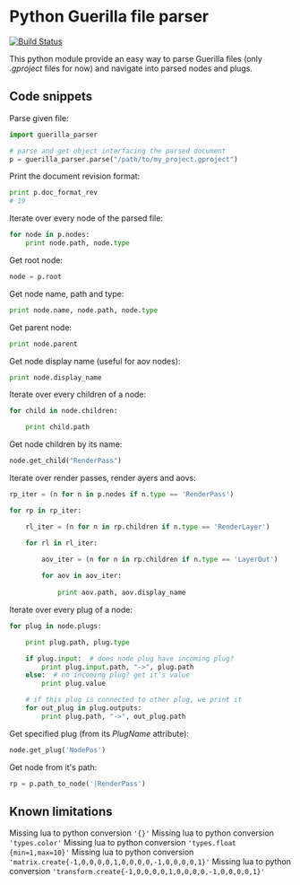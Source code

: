 # Python Guerilla file parser

[![Build Status](https://travis-ci.org/Narann/guerilla_parser.svg?branch=master)](https://travis-ci.org/Narann/guerilla_parser)

This python module provide an easy way to parse Guerilla files (only _.gproject_ files for now) and navigate into parsed nodes and plugs.

## Code snippets

Parse given file:
```python
import guerilla_parser

# parse and get object interfacing the parsed document
p = guerilla_parser.parse("/path/to/my_project.gproject")
```

Print the document revision format:
```python
print p.doc_format_rev
# 19
```

Iterate over every node of the parsed file:
```python
for node in p.nodes:
    print node.path, node.type
```

Get root node:
```python
node = p.root
```

Get node name, path and type:
```python
print node.name, node.path, node.type
```

Get parent node:
```python
print node.parent
```

Get node display name (useful for aov nodes):
```python
print node.display_name
```

Iterate over every children of a node:
```python
for child in node.children:

    print child.path
```

Get node children by its name:
```python
node.get_child("RenderPass")
```

Iterate over render passes, render ayers and aovs:
```python
rp_iter = (n for n in p.nodes if n.type == 'RenderPass')

for rp in rp_iter:

    rl_iter = (n for n in rp.children if n.type == 'RenderLayer')

    for rl in rl_iter:
    
        aov_iter = (n for n in rp.children if n.type == 'LayerOut')

        for aov in aov_iter:
        
            print aov.path, aov.display_name
```

Iterate over every plug of a node:
```python
for plug in node.plugs:

    print plug.path, plug.type

    if plug.input:  # does node plug have incoming plug?
        print plug.input.path, "->", plug.path
    else:  # no incoming plug? get it's value
        print plug.value

    # if this plug is connected to other plug, we print it
    for out_plug in plug.outputs:
        print plug.path, "->", out_plug.path
```

Get specified plug (from its _PlugName_ attribute):
```python
node.get_plug('NodePos')
```

Get node from it's path:
```python
rp = p.path_to_node('|RenderPass')
```

## Known limitations

Missing lua to python conversion `'{}'`
Missing lua to python conversion `'types.color'`
Missing lua to python conversion `'types.float {min=1,max=10}'`
Missing lua to python conversion `'matrix.create{-1,0,0,0,0,1,0,0,0,0,-1,0,0,0,0,1}'`
Missing lua to python conversion `'transform.create{-1,0,0,0,0,1,0,0,0,0,-1,0,0,0,0,1}'`
